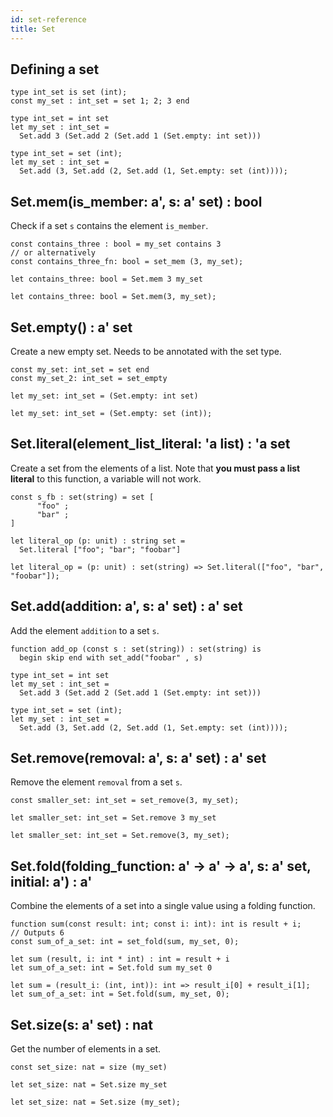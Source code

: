```yaml
---
id: set-reference
title: Set
---
```


## Defining a set

<!--DOCUSAURUS_CODE_TABS-->
<!--Pascaligo-->
```pascaligo group=a
type int_set is set (int);
const my_set : int_set = set 1; 2; 3 end
```

<!--CameLIGO-->
```cameligo group=a
type int_set = int set
let my_set : int_set =
  Set.add 3 (Set.add 2 (Set.add 1 (Set.empty: int set)))
```

<!--ReasonLIGO-->
```reasonligo group=a
type int_set = set (int);
let my_set : int_set =
  Set.add (3, Set.add (2, Set.add (1, Set.empty: set (int))));
```

<!--END_DOCUSAURUS_CODE_TABS-->


## Set.mem(is_member: a', s: a' set) : bool

Check if a set `s` contains the element `is_member`.

<!--DOCUSAURUS_CODE_TABS-->
<!--Pascaligo-->
```pascaligo group=a
const contains_three : bool = my_set contains 3
// or alternatively
const contains_three_fn: bool = set_mem (3, my_set);
```

<!--CameLIGO-->
```cameligo group=a
let contains_three: bool = Set.mem 3 my_set
```
<!--ReasonLIGO-->
```reasonligo group=a
let contains_three: bool = Set.mem(3, my_set);
```

<!--END_DOCUSAURUS_CODE_TABS-->


## Set.empty() : a' set

Create a new empty set. Needs to be annotated with the set type.

<!--DOCUSAURUS_CODE_TABS-->
<!--Pascaligo-->
```pascaligo group=a
const my_set: int_set = set end
const my_set_2: int_set = set_empty
```
<!--CameLIGO-->
```cameligo group=a
let my_set: int_set = (Set.empty: int set)
```
<!--ReasonLIGO-->
```reasonligo group=a
let my_set: int_set = (Set.empty: set (int));
```
<!--END_DOCUSAURUS_CODE_TABS-->

## Set.literal(element_list_literal: 'a list) : 'a set

Create a set from the elements of a list. Note that **you must pass a list literal**
to this function, a variable will not work.

<!--DOCUSAURUS_CODE_TABS-->

<!--PascaLIGO-->
```pascaligo
const s_fb : set(string) = set [
      "foo" ;
      "bar" ;
]
```

<!--CameLIGO-->
```cameligo
let literal_op (p: unit) : string set =
  Set.literal ["foo"; "bar"; "foobar"]
```

<!--ReasonLIGO-->
```reasonligo
let literal_op = (p: unit) : set(string) => Set.literal(["foo", "bar", "foobar"]);
```

<!--END_DOCUSAURUS_CODE_TABS-->

## Set.add(addition: a', s: a' set) : a' set

Add the element `addition` to a set `s`.

<!--DOCUSAURUS_CODE_TABS-->
<!--Pascaligo-->
```pascaligo group=a
function add_op (const s : set(string)) : set(string) is
  begin skip end with set_add("foobar" , s)
```

<!--CameLIGO-->
```cameligo group=a
type int_set = int set
let my_set : int_set =
  Set.add 3 (Set.add 2 (Set.add 1 (Set.empty: int set)))
```

<!--ReasonLIGO-->
```reasonligo group=a
type int_set = set (int);
let my_set : int_set =
  Set.add (3, Set.add (2, Set.add (1, Set.empty: set (int))));
```

<!--END_DOCUSAURUS_CODE_TABS-->

## Set.remove(removal: a', s: a' set) : a' set

Remove the element `removal` from a set `s`.

<!--DOCUSAURUS_CODE_TABS-->
<!--Pascaligo-->
```pascaligo group=a
const smaller_set: int_set = set_remove(3, my_set);
```

<!--CameLIGO-->

```cameligo group=a
let smaller_set: int_set = Set.remove 3 my_set
```

<!--ReasonLIGO-->

```reasonligo group=a
let smaller_set: int_set = Set.remove(3, my_set);
```

<!--END_DOCUSAURUS_CODE_TABS-->


## Set.fold(folding_function: a' -> a' -> a', s: a' set, initial: a') : a'

Combine the elements of a set into a single value using a folding function.

<!--DOCUSAURUS_CODE_TABS-->
<!--Pascaligo-->
```pascaligo group=a
function sum(const result: int; const i: int): int is result + i;
// Outputs 6
const sum_of_a_set: int = set_fold(sum, my_set, 0);
```

<!--CameLIGO-->
```cameligo group=a
let sum (result, i: int * int) : int = result + i
let sum_of_a_set: int = Set.fold sum my_set 0
```

<!--ReasonLIGO-->
```reasonligo group=a
let sum = (result_i: (int, int)): int => result_i[0] + result_i[1];
let sum_of_a_set: int = Set.fold(sum, my_set, 0);
```
<!--END_DOCUSAURUS_CODE_TABS-->

## Set.size(s: a' set) : nat

Get the number of elements in a set.

<!--DOCUSAURUS_CODE_TABS-->
<!--Pascaligo-->
```pascaligo group=a
const set_size: nat = size (my_set)
```

<!--CameLIGO-->
```cameligo group=a
let set_size: nat = Set.size my_set
```

<!--ReasonLIGO-->
```reasonligo group=a
let set_size: nat = Set.size (my_set);
```

<!--END_DOCUSAURUS_CODE_TABS-->
